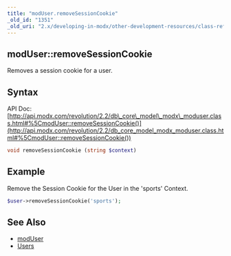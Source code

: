 ```yaml
---
title: "modUser.removeSessionCookie"
_old_id: "1351"
_old_uri: "2.x/developing-in-modx/other-development-resources/class-reference/moduser/moduser.removesessioncookie"
---
```


## modUser::removeSessionCookie

Removes a session cookie for a user.

## Syntax

API Doc: [http://api.modx.com/revolution/2.2/db\_core\_model\_modx\_moduser.class.html#%5CmodUser::removeSessionCookie()](http://api.modx.com/revolution/2.2/db_core_model_modx_moduser.class.html#%5CmodUser::removeSessionCookie())

``` php
void removeSessionCookie (string $context)
```

## Example

Remove the Session Cookie for the User in the 'sports' Context.

``` php
$user->removeSessionCookie('sports');
```

## See Also

- [modUser](extending-modx/core-model/moduser)
- [Users](building-sites/client-proofing/security/users)

